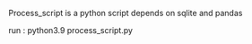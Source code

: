 Process_script 
 is a python script 
 depends on sqlite and pandas
 
 
 run :
 python3.9 process_script.py
